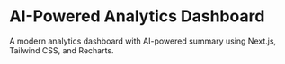 # AI-Powered Analytics Dashboard

A modern analytics dashboard with AI-powered summary using Next.js, Tailwind CSS, and Recharts.
